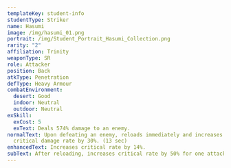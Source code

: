 ```yaml
---
templateKey: student-info
studentType: Striker
name: Hasumi
image: /img/hasumi_01.png
portrait: /img/Student_Portrait_Hasumi_Collection.png
rarity: "2"
affiliation: Trinity
weaponType: SR
role: Attacker
position: Back
atkType: Penetration
defType: Heavy Armour
combatEnvironment:
  desert: Good
  indoor: Neutral
  outdoor: Neutral
exSkill:
  exCost: 5
  exText: Deals 574% damage to an enemy.
normalText: Upon defeating an enemy, reloads immediately and increases her
  critical damage rate by 30%. (13 sec)
enhancedText: Increases critical rate by 14%.
subText: After reloading, increases critical rate by 50% for one attack.
---
```

